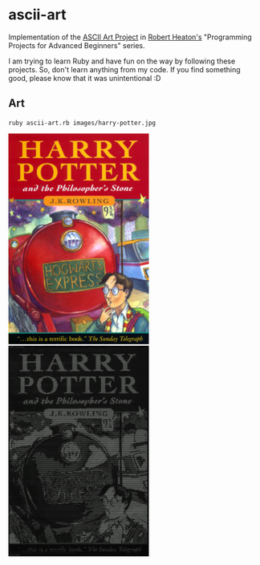 # ascii-art
Implementation of the [ASCII Art Project](https://robertheaton.com/2018/06/12/programming-projects-for-advanced-beginners-ascii-art/) in [Robert Heaton's](https://twitter.com/robjheaton) "Programming Projects for Advanced Beginners" series.

I am trying to learn Ruby and have fun on the way by following these projects. So, don't learn anything from my code. If you find something good, please know that it was unintentional :D

## Art
```
ruby ascii-art.rb images/harry-potter.jpg
```

<img src="images/harry-potter.jpg" width="280" height="420"> <img src="images/harry-potter-ascii.png" width="280" height="420">
